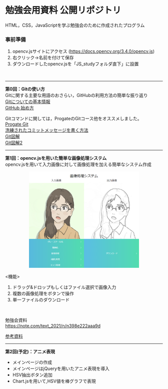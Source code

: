 # 勉強会用資料 公開リポジトリ
HTML，CSS，JavaScriptを学ぶ勉強会のために作成されたプログラム


### 事前準備
1. opencv.jsサイトにアクセス (https://docs.opencv.org/3.4.0/opencv.js)
2. 右クリック->名前を付けて保存
3. ダウンロードしたopencv.jsを「JS_studyフォルダ直下」に設置
<br>

---
**第0回：Gitの使い方**
<br>
Gitに関する主要な用語のおさらい，GitHubの利用方法の簡単な振り返り
<br>
[Gitについての基本情報](https://note.com/text_2021/n/n8e700f9bea2b)
<br>
[GitHub 始め方](https://note.com/text_2021/n/ne1cadbf17571)

Gitコマンドに関しては，ProgateのGitコース他をオススメしました。
<br>
[Progate Git](https://prog-8.com/courses/git)
<br>
[洗練されたコミットメッセージを書く方法](https://www.conventionalcommits.org/ja/v1.0.0/)
<br>
[Git図解](https://kray.jp/blog/git-why-explanation/)
<br>
[Git図解2](https://kray.jp/blog/git-pull-rebase/)

---
**第1回：opencv.jsを用いた簡単な画像処理システム**
<br>
opencv.jsを用いて入力画像に対して画像処理を加える簡単なシステム作成
<div align="center">
<img src="assets/1.png" width="70%">
</div>

<機能>
<br>
1. ドラッグ&ドロップもしくはファイル選択で画像入力
2. 複数の画像処理をボタンで操作
3. 単一ファイルのダウンロード
<br>

勉強会資料<br>
https://note.com/text_2021/n/n398e222aaa9d

[参考資料](1st/References.md)

---
**第2回(予定)：アニメ表現**
<br>
- メインページの作成
- メインページはjQueryを用いたアニメ表現を導入
- HSV抽出ボタン追加
- Chart.jsを用いて,HSV値を棒グラフで表現